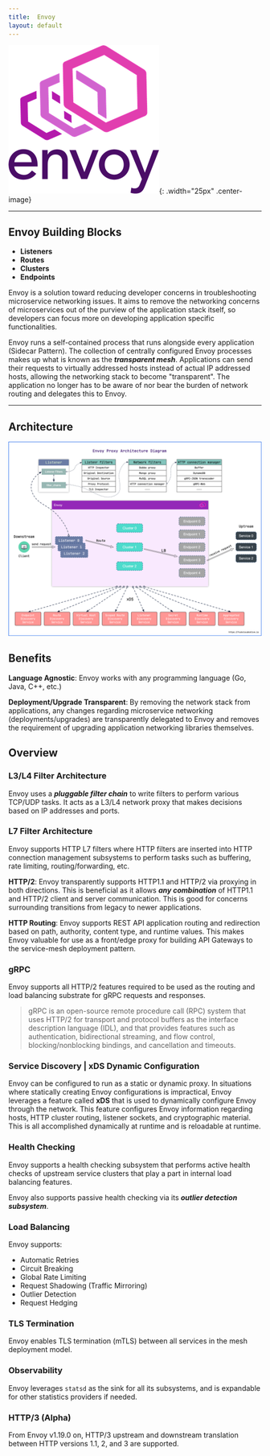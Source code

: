 ```yaml
---
title:  Envoy
layout: default
---
```


![Envoy](../assets/envoy.png){: .width="25px" .center-image}

---
## Envoy Building Blocks

* **Listeners**
* **Routes**
* **Clusters**
* **Endpoints**

Envoy is a solution toward reducing developer concerns in troubleshooting microservice
networking issues. It aims to remove the networking concerns of microservices out of
the purview of the application stack itself, so developers can focus more on developing
application specific functionalities.

Envoy runs a self-contained process that runs alongside every application (Sidecar Pattern).
The collection of centrally configured Envoy processes makes up what is known as the
**_transparent mesh_**. Applications can send their requests to virtually addressed hosts
instead of actual IP addressed hosts, allowing the networking stack to become "transparent".
The application no longer has to be aware of nor bear the burden of network routing and delegates
this to Envoy.

---

## Architecture

![EnvoyArch](/assets/envoy-arch.png)

## Benefits

**Language Agnostic**: Envoy works with any programming language (Go, Java, C++, etc.)

**Deployment/Upgrade Transparent**: By removing the network stack from applications, any
changes regarding microservice networking (deployments/upgrades) are transparently delegated
to Envoy and removes the requirement of upgrading application networking libraries themselves.

## Overview

### L3/L4 Filter Architecture

Envoy uses a **_pluggable filter chain_** to write filters to perform various TCP/UDP tasks.
It acts as a L3/L4 network proxy that makes decisions based on IP addresses and ports.

### L7 Filter Architecture

Envoy supports HTTP L7 filters where HTTP filters are inserted into HTTP connection management
subsystems to perform tasks such as buffering, rate limiting, routing/forwarding, etc.

**HTTP/2**: Envoy transparently supports HTTP1.1 and HTTP/2 via proxying in both directions. This
is beneficial as it allows **_any combination_** of HTTP1.1 and HTTP/2 client and server communication.
This is good for concerns surrounding transitions from legacy to newer applications.

**HTTP Routing**: Envoy supports REST API application routing and redirection based on path, authority,
content type, and runtime values. This makes Envoy valuable for use as a front/edge proxy for building
API Gateways to the service-mesh deployment pattern.

### gRPC

Envoy supports all HTTP/2 features required to be used as the routing and load balancing substrate for
gRPC requests and responses.

> gRPC is an open-source remote procedure call (RPC) system that uses HTTP/2 for transport and protocol
buffers as the interface description language (IDL), and that provides features such as authentication,
bidirectional streaming, and flow control, blocking/nonblocking bindings, and cancellation and timeouts.

### Service Discovery | xDS Dynamic Configuration

Envoy can be configured to run as a static or dynamic proxy. In situations where statically creating
Envoy configurations is impractical, Envoy leverages a feature called **xDS** that is used to
dynamically configure Envoy through the network. This feature configures Envoy information regarding
hosts, HTTP cluster routing, listener sockets, and cryptographic material. This is all accomplished
dynamically at runtime and is reloadable at runtime.

### Health Checking

Envoy supports a health checking subsystem that performs active health checks of upstream service
clusters that play a part in internal load balancing features.

Envoy also supports passive health checking via its **_outlier detection subsystem_**.

### Load Balancing

Envoy supports:
* Automatic Retries
* Circuit Breaking
* Global Rate Limiting
* Request Shadowing (Traffic Mirroring)
* Outlier Detection
* Request Hedging

### TLS Termination

Envoy enables TLS termination (mTLS) between all services in the mesh deployment model.

### Observability

Envoy leverages `statsd` as the sink for all its subsystems, and is expandable for other statistics
providers if needed.

### HTTP/3 (Alpha)

From Envoy v1.19.0 on, HTTP/3 upstream and downstream translation between HTTP versions 1.1, 2, and
3 are supported.